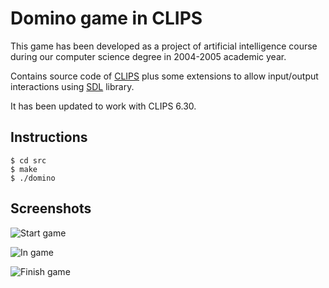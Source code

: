 # Domino game in CLIPS

This game has been developed as a project of artificial intelligence course
during our computer science degree in 2004-2005 academic year.

Contains source code of [CLIPS](http://clipsrules.sourceforge.net/) plus some
extensions to allow input/output interactions using
[SDL](https://www.libsdl.org/) library.

It has been updated to work with CLIPS 6.30.

## Instructions

```
$ cd src
$ make
$ ./domino
```

## Screenshots

![Start game](https://raw.githubusercontent.com/pakozm/domino-clips/master/screenshots/start_game.png)

![In game](https://raw.githubusercontent.com/pakozm/domino-clips/master/screenshots/in_game.png)

![Finish game](https://raw.githubusercontent.com/pakozm/domino-clips/master/screenshots/finish_game.png)
